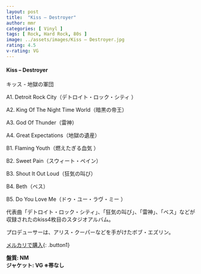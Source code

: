 ```yaml
---
layout: post
title:  "Kiss – Destroyer"
author: mmr
categories: [ Vinyl ]
tags: [ Rock, Hard Rock, 80s ]
image: ../assets/images/Kiss – Destroyer.jpg
rating: 4.5
v-rating: VG
---
```


#### Kiss – Destroyer

キッス - 地獄の軍団

A1. Detroit Rock City（デトロイト・ロック・シティ ）

A2. King Of The Night Time World（暗黒の帝王）

A3. God Of Thunder（雷神）

A4. Great Expectations（地獄の遺産）

B1. Flaming Youth（燃えたぎる血気 ）

B2. Sweet Pain（スウィート・ペイン）

B3. Shout It Out Loud（狂気の叫び）

B4. Beth（ベス）

B5. Do You Love Me（ドゥ・ユー・ラヴ・ミー ）

代表曲「デトロイト・ロック・シティ」、「狂気の叫び」、「雷神」、「ベス」などが収録されたのkiss4枚目のスタジオアルバム。

プロデューサーは、アリス・クーパーなどを手がけたボブ・エズリン。

[メルカリで購入](https://jp.mercari.com/item/m24161536760?afid=6142608987){: .button1}

<div class="mt-4 mb-4 d-flex align-items-center">
<strong class="mr-1">盤質: NM</strong>
</div>
<div class="mt-4 mb-4 d-flex align-items-center">
<strong class="mr-1">ジャケット: VG ※帯なし</strong>
</div>
